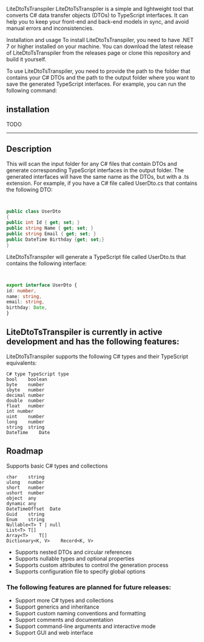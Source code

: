 ﻿LiteDtoTsTranspiler
LiteDtoTsTranspiler is a simple and lightweight tool that converts C# data transfer objects (DTOs) to TypeScript interfaces. It can help you to keep your front-end and back-end models in sync, and avoid manual errors and inconsistencies.

Installation and usage
To install LiteDtoTsTranspiler, you need to have .NET 7 or higher installed on your machine. You can download the latest release of LiteDtoTsTranspiler from the releases page or clone this repository and build it yourself.

To use LiteDtoTsTranspiler, you need to provide the path to the folder that contains your C# DTOs and the path to the output folder where you want to save the generated TypeScript interfaces. For example, you can run the following command:

## installation 


TODO

___

## Description

This will scan the input folder for any C# files that contain DTOs and generate corresponding TypeScript interfaces in the output folder. The generated interfaces will have the same name as the DTOs, but with a .ts extension. For example, if you have a C# file called UserDto.cs that contains the following DTO:

```C#


public class UserDto
{
public int Id { get; set; }
public string Name { get; set; }
public string Email { get; set; }
public DateTime Birthday {get; set;}
}
```
LiteDtoTsTranspiler will generate a TypeScript file called UserDto.ts that contains the following interface:

```TypeScript


export interface UserDto {
id: number,
name: string,
email: string,
birthday: Date,
}
```
## LiteDtoTsTranspiler is currently in active development and has the following features:

LiteDtoTsTranspiler supports the following C# types and their TypeScript equivalents:



    C# type	TypeScript type
    bool	boolean
    byte	number
    sbyte	number
    decimal	number
    double	number
    float	number
    int	number
    uint	number
    long	number
    string	string
    DateTime	Date
    

## Roadmap

Supports basic C# types and collections

    char	string
    ulong	number
    short	number
    ushort	number
    object	any
    dynamic	any
    DateTimeOffset	Date
    Guid	string
    Enum	string
    Nullable<T>	T | null
    List<T>	T[]
    Array<T>	T[]
    Dictionary<K, V>	Record<K, V>

- Supports nested DTOs and circular references
-  Supports nullable types and optional properties
- Supports custom attributes to control the generation process
-  Supports configuration file to specify global options

### The following features are planned for future releases:

- Support more C# types and collections
- Support generics and inheritance
- Support custom naming conventions and formatting
- Support comments and documentation
- Support command-line arguments and interactive mode
- Support GUI and web interface
